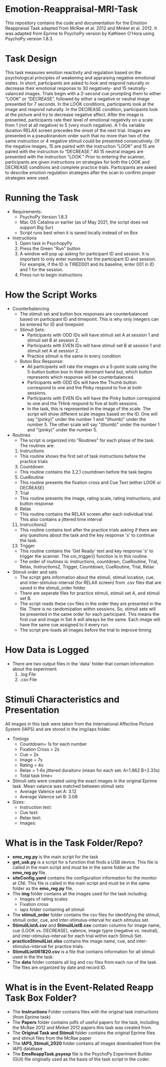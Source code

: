 # Emotion-Reappraisal-MRI-Task
This repository contains the code and documentation for the Emotion Reappraisal Task adapted from McRae et al. 2012 and Minkel et al. 2012. It was adapted from Eprime to PsychoPy version by Kathleen O'Hora using PsychoPy version 1.8.3.

# Task Design
This task measures emotion reactivity and regulation based on the psychological principles of weakening and appraising negative emotional states. In short, participants are asked to look and respond naturally or decrease their emotional response to 30 negatively- and 15 neutrally- valanced images. Trials begin with a 2-second cue prompting them to either “LOOK” or “DECREASE”, followed by either a negative or neutral image presented for 7 seconds. In the LOOK conditions, participants look at the image and respond naturally. In the DECREASE condition, participants look at the picture and try to decrease negative affect. After the image is presented, participants rate their level of emotional negativity on a scale from 1 (not at all negative) to 5 (very much negative).  A 1-6s variable duration RELAX screen precedes the onset of the next trial. Images are presented in a pseudorandom order such that no more than two of the same instruction or 4 negative stimuli could be presented consecutively. Of the negative images, 15 are paired with the instruction “LOOK” and 15 are paired with the instruction to “DECREASE.” All 15 neutral images are presented with the instruction “LOOK.” Prior to entering the scanner, participants are given instructions on strategies for both the LOOK and DECREASE conditions and complete practice trials. Participants are asked to describe emotion regulation strategies after the scan to confirm proper strategies were used.

# Running the Task 
- Requirements: 
    - PsychoPy Version 1.8.3 
    - Mac OS Catalina or earlier (as of May 2021, the script does not support Big Sur)
    - Script runs best when it is saved locally instead of on Box
-  Instructions
   1. Open task in PsychopyPy 
   2. Press the Green "Run" button
   3. A window will pop up asking for participant ID and session. It is important to only enter numbers for the participant ID and session. For example, if the ID is TIRED001 and its baseline, enter 001 in ID and 1 for the session. 
   4. Press run to begin instructions

# How the Script Works
- Counterbalancing
  - The stimuli set and button box responses are counterbalanced based on participant ID and timepoint. This is why only integers can be entered for ID and timepoint
  - Stimuli Sets: 
    - Participants with ODD IDs will have stimuli set A at session 1 and stimuli set B at session 2. 
    - Participants with EVEN IDs will have stimuli set B at session 1 and stimuli set A at session 2. 
    - Practice stimuli is the same in every condition
  - Buton Box Response: 
    - All participants will rate the images on a 5-point scale using the 5-button button box in their dominant hand but, which button represents which response will be counterbalanced.
    - Participants with ODD IDs will have the Thumb button correspond to one and the Pinky respond to five at both sessions.
    - Participants with EVEN IDs will have the Pinky button correspond to one and the THinb respond to five at both sessions.
    - In the task, this is represented in the image of the scale. The script will show different scale images based on the ID. One will say "(pinky)" under the number 1 and "(thumb)" under the number 5. The other scale will say "(thumb)" under the number 1 and "(pinky)" under the number 5. 
- Routines
  - The script is organized into "Routines" for each phase of the task. The routines are: 
  1. Instructions
    - This routine shows the first set of task instructions before the practice trials
  3. Countdown
    - This routine contains the 3,2,1 countdown before the task begins
  5. CueRoutine
    - This routine presents the fixation cross and Cue Text (either LOOK or DECREASE)
  7. Trial
    - This routine presents the image, rating scale, rating instructions, and button response
  9. Relax
    - This routine contains the RELAX screen after each individual trial. This also contains a jittered time interval
  11. Instructions2
    - This routine contains text after the practice trials asking if there are any questions about the task and the key response 's' to continue the task.
  13. Trigger
    - This routine contains the 'Get Ready' text and key response 's' to trigger the scanner. The cni_trigger() function is in this routine.
  - The order of routines is: Instructions, countdown, CueRoutine, Trial, Relax, Instructions2, Trigger, Countdown, CueRoutine, Trial, Relax
- Stimuli order and sets 
  - The script gets information about the stimuli, stimuli location, cue, and inter-stimulus-interval (for RELAX screen) from .csv files that are saved in the stimuli_order folder. 
  - There are seperate files for practice stimuli, stimuli set A, and stimuli set B. 
  - The script reads these csv files in the order they are presented in the file. There is no randomization within sessions. So, stimuli sets will be presented in the same order for each participant. This means the first cue and image in Set A will always be the same. Each image will have the same cue assigned to it every run. 
  - The script pre-loads all images before the trial to improve timing

# How Data is Logged
- There are two output files in the 'data' folder that contain information about the experiment:
  1. .log File
  2. .csv File

# Stimuli Characteristics and Presentation
All images in this task were taken from the International Affective Picture System (IAPS) and are stored in the img/iaps folder.
- Timings 
  - Countdown= 1s for each number
  - Fixation Cross = 2s
  - Cue = 2s
  - Image = 7s
  - Rating = 4s
  - Relax = 1-6s jittered duraitonv (mean for each set: A=1.862 B=2.33s)
  - Total task time= 
- Stimuli sets were created using the exact images in the original Eprime task. Mean valance was matched between stimuli sets 
  - Average Valence set A: 3.12
  - Average Valence set B: 3.08
- Sizes: 
  - Instruction text: 
  - Cue text: 
  - Relax text: 
  - Images: 

# What is in the Task Folder/Repo?
- **emo_reg.py** is the main script for the task
- **get_usb.py** is a script for a function that finds a USB device. This file is called in the main script and must be in the same folder as the **emo_reg.py** file. 
- **siteConfig.yaml** contains the configuration informaiton for the monitor at CNI. This file is called in the main script and must be in the same folder as the **emo_reg.py** file. 
- The **img** folder contains all the images used for the task including: 
  - Images of rating scales
  - Fixation cross
  - iaps folder containing all stimuli
 - The **stimuli_order** folder contains the csv files for identifying the stimuli, stimuli order, cue, and inter-stimulus-interval for each sitmulus set.
  - **StimuliListA.csv** and **StimuliListB.csv** contain columns for image name, cue (LOOK vs. DECREASE), valence, image typre (negative vs. neutral), and inter-stimulus-interval for each trial within each Stimuli Set. 
  - **practiceStimuliList.xlsx** contains the image name, cue, and inter-stimulus-interval for practice trials.
  - **StimuliList061820.csv** is a file that contains information for all stimuli used in the the task.
- The **data** folder contains all log and csv files from each run of the task. The files are organized by date and record ID. 

# What is in the Event-Related Reapp Task Box Folder?
- The **Instructions** Folder contains files with the original task instructions (from Eprime task)
- The **Papers** folder contains pdfs of useful papers for the task, including the McRae 2012 and Minkel 2012 papers this task was created from. 
- The **Original Task and Stimuli** folder contains the original Eprime files and stimuli files from the McRae paper
- The **IAPS_Stimuli_2020** folder contains all images downloaded from the IAPS database
- The **EmoReappTask.psyexp** file is the PsychoPy Experiment Builder (GUI) file originally used as the basis of the task script in the coder. 
